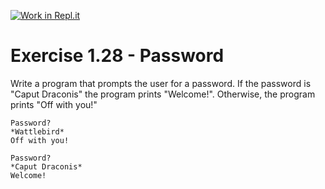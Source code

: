 [![Work in Repl.it](https://classroom.github.com/assets/work-in-replit-14baed9a392b3a25080506f3b7b6d57f295ec2978f6f33ec97e36a161684cbe9.svg)](https://classroom.github.com/online_ide?assignment_repo_id=7462033&assignment_repo_type=AssignmentRepo)
# Exercise 1.28 - Password

Write a program that prompts the user for a password. If the password is "Caput Draconis" the program prints "Welcome!". Otherwise, the program prints "Off with you!"

```plaintext
Password?
*Wattlebird*
Off with you!
```

```plaintext
Password?
*Caput Draconis*
Welcome!
```
